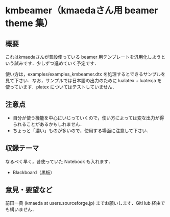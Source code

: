 kmbeamer（kmaedaさん用 beamer theme 集）
=======================================

概要
----

これはkmaedaさんが普段使っている beamer 用テンプレートを汎用化しようという試みです．少しずつ進めていく予定です．

使い方は，examples/examples_kmbeamer.dtx を処理するとできるサンプルを見て下さい．なお，サンプルでは日本語の出力のために lualatex + luatexja を使っています．platex についてはテストしていません．

注意点
------

 * 自分が使う機能を中心にいじっていくので，使い方によっては変な出力が得られることがあるかもしれません．
 * ちょっと「濃い」ものが多いので，使用する場面に注意して下さい．

収録テーマ
---------

なるべく早く，昔使っていた Notebook も入れます．

 * Blackboard（黒板）

意見・要望など
-------------

前田一貴 (kmaeda at users.sourceforge.jp) までお願いします．GitHub 経由でも構いません．
